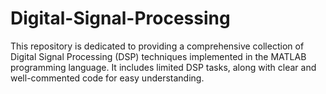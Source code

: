 # Digital-Signal-Processing
This repository is dedicated to providing a comprehensive collection of Digital Signal Processing (DSP) techniques implemented in the MATLAB programming language. It includes limited DSP tasks, along with clear and well-commented code for easy understanding. 
